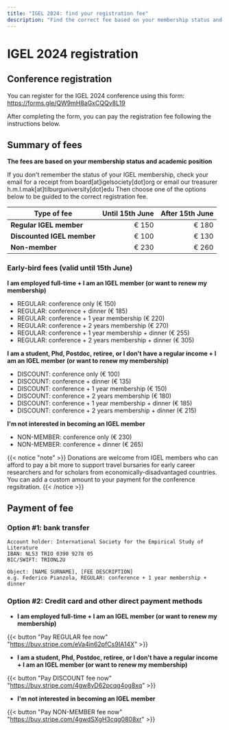 ```yaml
---
title: "IGEL 2024: find your registration fee"
description: "Find the correct fee based on your membership status and academic position"
---
```


# IGEL 2024 registration

## Conference registration

You can register for the IGEL 2024 conference using this form: https://forms.gle/QW9mH8aGxCQQv8L19 

After completing the form, you can pay the registration fee following the instructions below.

## Summary of fees

**The fees are based on your membership status and academic position**

If you don't remember the status of your IGEL membership, check your email for a receipt from board[at]igelsociety[dot]org or email our treasurer h.m.l.mak[at]tilburguniversity[dot]edu
Then choose one of the options below to be guided to the correct registration fee.

| Type of fee                     | Until 15th June    |  After 15th June  | 
| ------------------------------- | ------------------:| -----------------:| 
| **Regular IGEL member**         |  € 150             |  € 180            | 
| **Discounted IGEL member**      |  € 100             |  € 130            | 
| **Non-member**                  |  € 230             |  € 260            | 

### Early-bird fees (valid until 15th June)

**I am employed full-time + I am an IGEL member (or want to renew my membership)**

- REGULAR: conference only (€ 150)
- REGULAR: conference + dinner (€ 185)
- REGULAR: conference + 1 year membership (€ 220)
- REGULAR: conference + 2 years membership (€ 270)
- REGULAR: conference + 1 year membership + dinner (€ 255)
- REGULAR: conference + 2 years membership + dinner (€ 305)

**I am a student, Phd, Postdoc, retiree, or I don't have a regular income + I am an IGEL member (or want to renew my membership)**

- DISCOUNT: conference only (€ 100)
- DISCOUNT: conference + dinner (€ 135)
- DISCOUNT: conference + 1 year membership (€ 150)
- DISCOUNT: conference + 2 years membership (€ 180)
- DISCOUNT: conference + 1 year membership + dinner (€ 185)
- DISCOUNT: conference + 2 years membership + dinner (€ 215)

**I'm not interested in becoming an IGEL member**

- NON-MEMBER: conference only (€ 230)
- NON-MEMBER: conference + dinner (€ 265)

{{< notice "note" >}}
Donations are welcome from IGEL members who can afford to pay a bit more to support travel bursaries for early career researchers and for scholars from economically-disadvantaged countries. You can add a custom amount to your payment for the conference regsitration.
{{< /notice >}}

## Payment of fee

### Option #1: bank transfer 

```
Account holder: International Society for the Empirical Study of Literature
IBAN: NL53 TRIO 0390 9278 05
BIC/SWIFT: TRIONL2U

Object: [NAME SURNAME], [FEE DESCRIPTION]
e.g. Federico Pianzola, REGULAR: conference + 1 year membership + dinner
```

### Option #2: Credit card and other direct payment methods

- **I am employed full-time + I am an IGEL member (or want to renew my membership)**

{{< button "Pay REGULAR fee now" "https://buy.stripe.com/eVa4in62pfCs9IA14X" >}}

- **I am a student, Phd, Postdoc, retiree, or I don't have a regular income + I am an IGEL member (or want to renew my membership)**

{{< button "Pay DISCOUNT fee now" "https://buy.stripe.com/4gw8yD62pcqg4og8xq" >}}

- **I'm not interested in becoming an IGEL member**

{{< button "Pay NON-MEMBER fee now" "https://buy.stripe.com/4gwdSXgH3cqg0808xr" >}}




